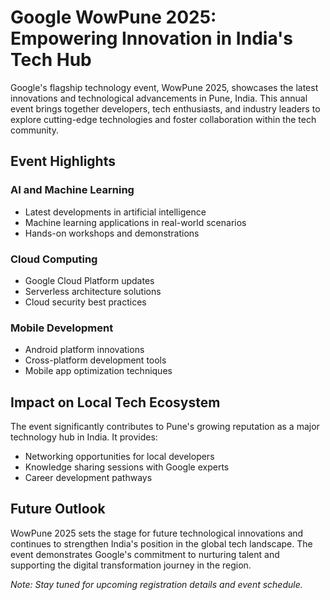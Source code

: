 # Google WowPune 2025: Empowering Innovation in India's Tech Hub

Google's flagship technology event, WowPune 2025, showcases the latest innovations and technological advancements in Pune, India. This annual event brings together developers, tech enthusiasts, and industry leaders to explore cutting-edge technologies and foster collaboration within the tech community.

## Event Highlights

### AI and Machine Learning
- Latest developments in artificial intelligence
- Machine learning applications in real-world scenarios
- Hands-on workshops and demonstrations

### Cloud Computing
- Google Cloud Platform updates
- Serverless architecture solutions
- Cloud security best practices

### Mobile Development
- Android platform innovations
- Cross-platform development tools
- Mobile app optimization techniques

## Impact on Local Tech Ecosystem

The event significantly contributes to Pune's growing reputation as a major technology hub in India. It provides:
- Networking opportunities for local developers
- Knowledge sharing sessions with Google experts
- Career development pathways

## Future Outlook

WowPune 2025 sets the stage for future technological innovations and continues to strengthen India's position in the global tech landscape. The event demonstrates Google's commitment to nurturing talent and supporting the digital transformation journey in the region.

*Note: Stay tuned for upcoming registration details and event schedule.*